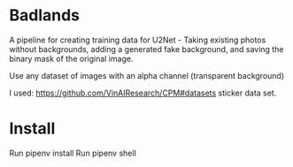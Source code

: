 # Badlands
A pipeline for creating training data for U2Net - Taking existing photos without backgrounds, adding a generated fake background, and saving the binary mask of the original image.


Use any dataset of images with an alpha channel (transparent background)


I used: https://github.com/VinAIResearch/CPM#datasets sticker data set.
# Install
Run pipenv install
Run pipenv shell



